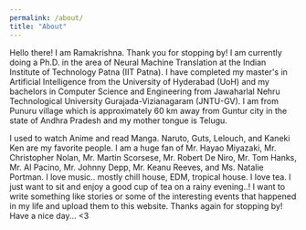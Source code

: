 ```yaml
---
permalink: /about/
title: "About"
---
```


Hello there! I am Ramakrishna. Thank you for stopping by! I am currently doing a Ph.D. in the area of Neural Machine Translation at the Indian Institute of Technology Patna (IIT Patna). I have completed my master's in Artificial Intelligence from the University of Hyderabad (UoH) and my bachelors in Computer Science and Engineering from Jawaharlal Nehru Technological University Gurajada-Vizianagaram (JNTU-GV). I am from Punuru village which is approximately 60 km away from Guntur city in the state of Andhra Pradesh and my mother tongue is Telugu.

I used to watch Anime and read Manga. Naruto, Guts, Lelouch, and Kaneki Ken are my favorite people. I am a huge fan of Mr. Hayao Miyazaki, Mr. Christopher Nolan, Mr. Martin Scorsese, Mr. Robert De Niro, Mr. Tom Hanks, Mr. Al Pacino, Mr. Johnny Depp, Mr. Keanu Reeves, and Ms. Natalie Portman. I love music.. mostly chill house, EDM, tropical house. I love tea. I just want to sit and enjoy a good cup of tea on a rainy evening..! I want to write something like stories or some of the interesting events that happened in my life and upload them to this website. Thanks again for stopping by! Have a nice day... <3
